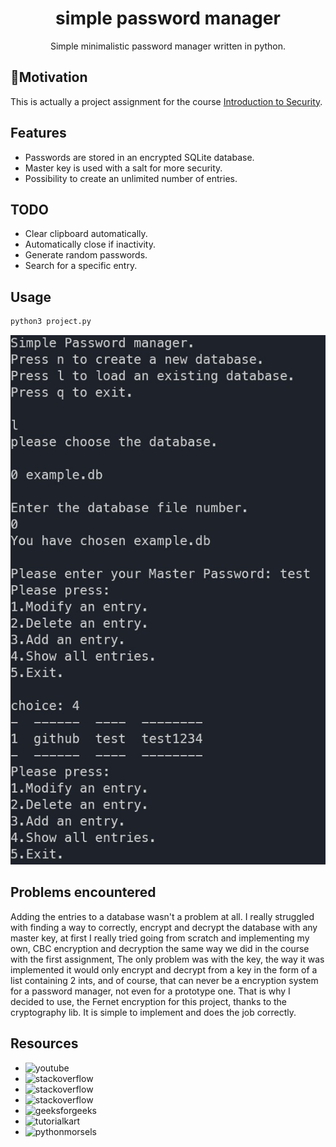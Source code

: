 <h1 align="center">simple password manager</h1>

<div align="center">
Simple minimalistic password manager written in python.
</div>

## 🚀Motivation

This is actually a project assignment for the course [Introduction to Security](https://pablo.rauzy.name/teaching/is/).

## Features

- Passwords are stored in an encrypted SQLite database.
- Master key is used with a salt for more security.
- Possibility to create an unlimited number of entries.

## TODO

- Clear clipboard automatically.
- Automatically close if inactivity.
- Generate random passwords.
- Search for a specific entry.

## Usage

```python
python3 project.py
```

![](screenshots/sc.png)

## Problems encountered

Adding the entries to a database wasn't a problem at all. I really struggled with finding a way to correctly,
encrypt and decrypt the database with any master key, at first I really tried going from scratch and implementing my own,
CBC encryption and decryption the same way we did in the course with the first assignment, The only problem was with the key,
the way it was implemented it would only encrypt and decrypt from a key in the form of a list containing 2 ints, and of course,
that can never be a encryption system for a password manager, not even for a prototype one. That is why I decided to use,
the Fernet encryption for this project, thanks to the cryptography lib. It is simple to implement and does the job correctly.

## Resources

- ![youtube](https://youtu.be/byHcYRpMgI4)
- ![stackoverflow](https://stackoverflow.com/questions/70410259/when-i-am-trying-to-use-cryptography-pbkdf2-hash-in-python-but-when-i-enter-a-wr)
- ![stackoverflow](https://stackoverflow.com/questions/44432945/generating-own-key-with-python-fernet)
- ![stackoverflow](https://stackoverflow.com/questions/16512284/how-to-unpack-from-a-binary-file-a-byte-array-using-python)
- ![geeksforgeeks](https://www.geeksforgeeks.org/encrypt-and-decrypt-files-using-python/)
- ![tutorialkart](https://www.tutorialkart.com/python/how-to-find-length-of-bytes-in-python/)
- ![pythonmorsels](https://www.pythonmorsels.com/reading-binary-files-in-python/)
